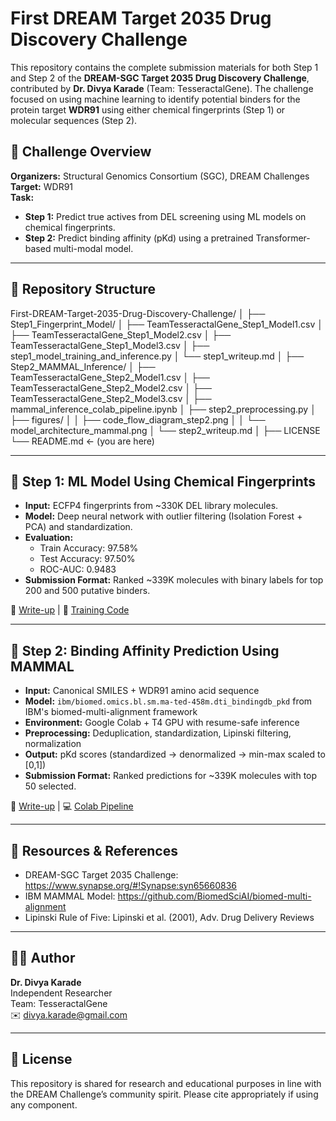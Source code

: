 # First DREAM Target 2035 Drug Discovery Challenge

This repository contains the complete submission materials for both Step 1 and Step 2 of the **DREAM-SGC Target 2035 Drug Discovery Challenge**, contributed by **Dr. Divya Karade** (Team: TesseractalGene). The challenge focused on using machine learning to identify potential binders for the protein target **WDR91** using either chemical fingerprints (Step 1) or molecular sequences (Step 2).

## 🧠 Challenge Overview

**Organizers:** Structural Genomics Consortium (SGC), DREAM Challenges  
**Target:** WDR91  
**Task:**
- **Step 1:** Predict true actives from DEL screening using ML models on chemical fingerprints.
- **Step 2:** Predict binding affinity (pKd) using a pretrained Transformer-based multi-modal model.

---

## 📁 Repository Structure
First-DREAM-Target-2035-Drug-Discovery-Challenge/
│
├── Step1_Fingerprint_Model/
│ ├── TeamTesseractalGene_Step1_Model1.csv
│ ├── TeamTesseractalGene_Step1_Model2.csv
│ ├── TeamTesseractalGene_Step1_Model3.csv
│ ├── step1_model_training_and_inference.py
│ └── step1_writeup.md
│
├── Step2_MAMMAL_Inference/
│ ├── TeamTesseractalGene_Step2_Model1.csv
│ ├── TeamTesseractalGene_Step2_Model2.csv
│ ├── TeamTesseractalGene_Step2_Model3.csv
│ ├── mammal_inference_colab_pipeline.ipynb
│ ├── step2_preprocessing.py
│ ├── figures/
│ │ ├── code_flow_diagram_step2.png
│ │ └── model_architecture_mammal.png
│ └── step2_writeup.md
│
├── LICENSE
└── README.md ← (you are here)


---

## 🧪 Step 1: ML Model Using Chemical Fingerprints

- **Input:** ECFP4 fingerprints from ~330K DEL library molecules.
- **Model:** Deep neural network with outlier filtering (Isolation Forest + PCA) and standardization.
- **Evaluation:**
  - Train Accuracy: 97.58%
  - Test Accuracy: 97.50%
  - ROC-AUC: 0.9483
- **Submission Format:** Ranked ~339K molecules with binary labels for top 200 and 500 putative binders.

📄 [Write-up](Step1_Fingerprint_Model/step1_writeup.md) | 🧠 [Training Code](Step1_Fingerprint_Model/step1_model_training_and_inference.py)

---

## 🔬 Step 2: Binding Affinity Prediction Using MAMMAL

- **Input:** Canonical SMILES + WDR91 amino acid sequence
- **Model:** `ibm/biomed.omics.bl.sm.ma-ted-458m.dti_bindingdb_pkd` from IBM's biomed-multi-alignment framework
- **Environment:** Google Colab + T4 GPU with resume-safe inference
- **Preprocessing:** Deduplication, standardization, Lipinski filtering, normalization
- **Output:** pKd scores (standardized → denormalized → min-max scaled to [0,1])
- **Submission Format:** Ranked predictions for ~339K molecules with top 50 selected.

📄 [Write-up](Step2_MAMMAL_Inference/step2_writeup.md) | 💻 [Colab Pipeline](Step2_MAMMAL_Inference/mammal_inference_colab_pipeline.ipynb)

---

## 🔗 Resources & References

- DREAM-SGC Target 2035 Challenge: https://www.synapse.org/#!Synapse:syn65660836
- IBM MAMMAL Model: https://github.com/BiomedSciAI/biomed-multi-alignment
- Lipinski Rule of Five: Lipinski et al. (2001), Adv. Drug Delivery Reviews

---

## 👩‍🔬 Author

**Dr. Divya Karade**  
Independent Researcher  
Team: TesseractalGene  
✉️ [divya.karade@gmail.com](mailto:divya.karade@gmail.com)

---

## 📜 License

This repository is shared for research and educational purposes in line with the DREAM Challenge’s community spirit. Please cite appropriately if using any component.




